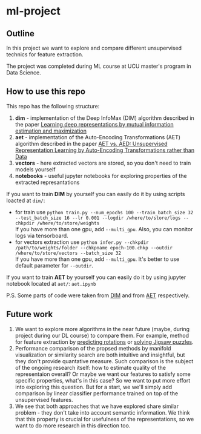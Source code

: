 # ml-project

## Outline

In this project we want to explore and compare different unsupervised technics for feature extraction. 

The project was completed during ML course at UCU master's program in Data Science.

## How to use this repo 

This repo has the following structure:
 1. **dim** - implementation of the Deep InfoMax (DIM) algorithm described in the paper [Learning deep representations by mutual information estimation and maximization](https://arxiv.org/abs/1808.06670)
 2. **aet** - implementation of the Auto-Encoding Transformations (AET) algorithm described in the paper [AET vs. AED: Unsupervised Representation Learning by Auto-Encoding Transformations rather than Data](https://arxiv.org/pdf/1901.04596.pdf)
 3. **vectors** - here extracted vectors are stored, so you don't need to train models yourself
 4. **notebooks** - useful jupyter notebooks for exploring properties of the extracted represantations
 
 If you want to train **DIM** by yourself you can easily do it by using scripts loacted at `dim/`:
  * for train use ```python train.py --num_epochs 100 --train_batch_size 32 --test_batch_size 16 --lr 0.001 --logdir /where/to/store/logs --chkpdir /where/to/store/weights```  
  If you have more than one gpu, add `--multi_gpu`. Also, you can monitor logs via tensorboard.
  * for vectors extraction use ```python infer.py --chkpdir /path/to/weights/folder --chkpname epoch-100.chkp --outdir /where/to/store/vectors --batch_size 32```  
  If you have more than one gpu, add `--multi_gpu`. It's better to use default parameter for ```--outdir```.
  
  If you want to train **AET** by yourself you can easily do it by using jupyter notebook located at `aet/`: `aet.ipynb`
  
  P.S. Some parts of code were taken from [DIM](https://github.com/rdevon/DIM) and from [AET](https://github.com/maple-research-lab/AET) respectively.
  
## Future work
1. We want to explore more algorithms in the near future (maybe, during project during our DL course) to compare them. For example, method for feature extraction by [predicting rotations](https://arxiv.org/abs/1803.07728) or [solving Jigsaw puzzles](https://arxiv.org/abs/1603.09246).
2. Performance comparison of the propsed methods by manifold visualization or similarity search are both intuitive and insightful, but they don't provide quantative measure. Such comparison is the subject of the ongoing research itself: how to estimate quality of the representaion overall? Or maybe we want our features to satisfy some specific properties, what's in this case? So we want to put more effort into exploring this question. But for a start, we we'll simply add comparison by linear classifier performance trained on top of the unsupervised features.
3. We see that both approaches that we have explored share similar problem - they don't take into account semantic information. We think that this property is crucial for usefulness of the representations, so we want to do more research in this direction too. 
